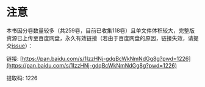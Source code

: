 # 注意

本书因分卷数量较多（共259卷，目前已收集118卷）且单文件体积较大，完整版资源已上传至百度网盘，永久有效链接（若由于百度网盘的原因，链接失效，请提交[issue](https://github.com/M0rtzz/Selected-Works-of-MaoTseTung/issues/new)）：

链接: [https://pan.baidu.com/s/1IzzHNj-gdqBcWkNmNdGg8g?pwd=1226](https://pan.baidu.com/s/1IzzHNj-gdqBcWkNmNdGg8g?pwd=1226)

提取码: 1226
